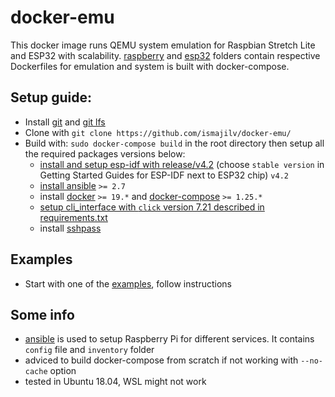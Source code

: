 
# docker-emu
This docker image runs QEMU system emulation for Raspbian Stretch Lite and ESP32 with scalability. [raspberry](./raspberry) and [esp32](./esp32) folders contain respective Dockerfiles for emulation and system is built with docker-compose.  

## Setup guide:
- Install [git](https://git-scm.com/downloads) and [git lfs](https://git-lfs.github.com/)
- Clone with `git clone https://github.com/ismajilv/docker-emu/`
- Build with: `sudo docker-compose build` in the root directory then setup all the required packages versions below:
  - [install and setup esp-idf with release/v4.2](https://github.com/espressif/esp-idf/tree/release/v4.2) (choose `stable version` in Getting Started Guides for ESP-IDF next to ESP32 chip) `v4.2`
  - [install ansible](https://docs.ansible.com/ansible/latest/installation_guide/intro_installation.html) `>= 2.7`
  - install [docker](https://docs.docker.com/engine/install/) `>= 19.*`  and [docker-compose](https://docs.docker.com/compose/install/) `>= 1.25.*`
  - [setup cli_interface with `click` version 7.21 described in requirements.txt](./cli_interface)
  - install [sshpass](https://gist.github.com/arunoda/7790979)

## Examples
- Start with one of the [examples](./examples), follow instructions

## Some info
- [ansible](./ansible) is used to setup Raspberry Pi for different services. It contains `config` file and `inventory` folder 
- adviced to build docker-compose from scratch if not working with `--no-cache` option
- tested in Ubuntu 18.04, WSL might not work
